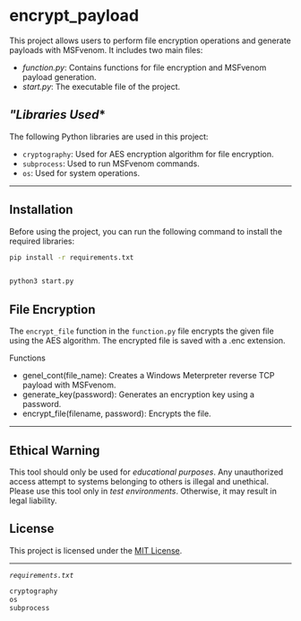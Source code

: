 # **encrypt_payload**
This project allows users to perform file encryption operations and generate payloads with MSFvenom. It includes two main files:

- *function.py*: Contains functions for file encryption and MSFvenom payload generation.
- *start.py*: The executable file of the project.

## *"Libraries Used**
The following Python libraries are used in this project:

- `cryptography`: Used for AES encryption algorithm for file encryption.
- `subprocess`: Used to run MSFvenom commands.
- `os`: Used for system operations.

---
## **Installation**
Before using the project, you can run the following command to install the required libraries:

```bash
pip install -r requirements.txt
```
```bash

python3 start.py

```
## **File Encryption**
The `encrypt_file` function in the `function.py` file encrypts the given file using the AES algorithm. The encrypted file is saved with a .enc extension.

Functions
- genel_cont(file_name): Creates a Windows Meterpreter reverse TCP payload with MSFvenom.
- generate_key(password): Generates an encryption key using a password.
- encrypt_file(filename, password): Encrypts the file.

---
## **Ethical Warning**
This tool should only be used for *educational purposes*.
Any unauthorized access attempt to systems belonging to others is illegal and unethical.
Please use this tool only in *test environments*. Otherwise, it may result in legal liability.

## **License**
This project is licensed under the [MIT License](LICENSE).

---
*`requirements.txt`*
```txt
cryptography
os
subprocess
```
